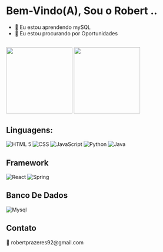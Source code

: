 # Bem-Vindo(A), Sou o Robert ..
- 🌱 Eu estou aprendendo mySQL
- 👯 Eu estou procurando por Oportunidades

##

<div>
  
<img  height = "180" src = "https://github-readme-stats.vercel.app/api?username=robertmarcos&hide=reviewsicons=true&theme=highcontrast"/>

<img  height = "180" src="https://github-readme-stats.vercel.app/api/top-langs/?username=robertmarcos&layout=donut&theme=highcontrast"/> 
  
</div>
<h2>Linguagens:</h2> 
<div>
  <img alling = "center"   alt="HTML 5" src="https://img.shields.io/badge/HTML5-E34F26?style=for-the-badge&logo=html5&logoColor=white" />
    <img alling = "center"   alt="CSS" src="https://img.shields.io/badge/CSS3-1572B6?style=for-the-badge&logo=css3&logoColor=white" />
    <img alling = "center"   alt="JavaScript" src="https://img.shields.io/badge/JavaScript-323330?style=for-the-badge&logo=javascript&logoColor=F7DF1E"/>
    <img alling = "center"   alt="Python"   src ="https://img.shields.io/badge/Python-14354C?style=for-the-badge&logo=python&logoColor=yellow"/>
     <img alling = "center"   alt="Java"   src ="https://img.shields.io/badge/Java-ED8B00?style=for-the-badge&logo=openjdk&logoColor=white"/>
    
</div>


<h2>Framework</h2> 

<div>
   <img alling = "center"   alt="React"   src ="https://img.shields.io/badge/React-20232A?style=for-the-badge&logo=react&logoColor=61DAFB"/>
   
   <img alling = "center"   alt="Spring"   src ="https://img.shields.io/badge/Spring-6DB33F?style=for-the-badge&logo=spring&logoColor=white"/>
    
</div>

<h2> Banco De  Dados </h2>

<div>
   <img alling = "center"   alt="Mysql"   src ="https://img.shields.io/badge/MySQL-00000F?style=for-the-badge&logo=mysql&logoColor=white"/>
    
</div>




<h2>Contato</h2>

<div>
  📧 robertprazeres92@gmail.com

</div>
